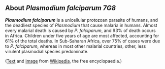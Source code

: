 About *Plasmodium falciparum 7G8* 
---------------------------------



***Plasmodium falciparum*** is a unicellular protozoan parasite of
humans, and the deadliest species of *Plasmodium* that cause malaria in
humans. Almost every malarial death is caused by *P. falciparum*, and
93% of death occurs in Africa. Children under five years of age are most
affected, accounting for 61% of the total deaths. In Sub-Saharan Africa,
over 75% of cases were due to *P. falciparum*, whereas in most other
malarial countries, other, less virulent plasmodial species predominate.

([Text](https://en.wikipedia.org/wiki/Plasmodium_falciparum) and
[image](https://en.wikipedia.org/wiki/File:Plasmodium_falciparum_01.png) 
from [Wikipedia](http://en.wikipedia.org/), the free encyclopaedia.)

